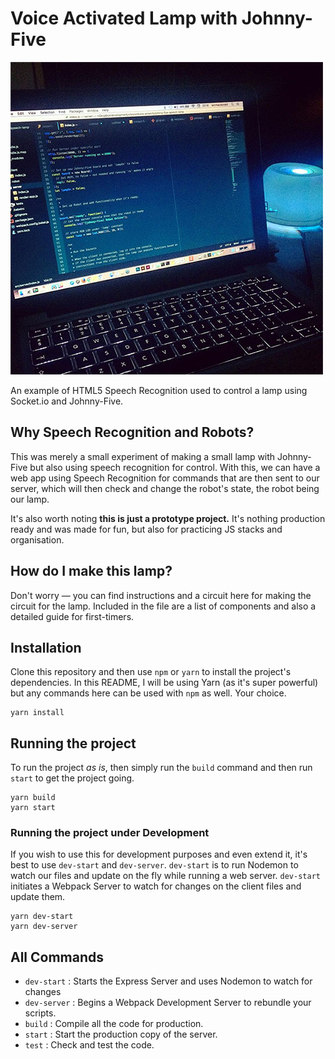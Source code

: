 # Voice Activated Lamp with Johnny-Five

![Voice Activated Lamp with Johnny-Five](https://github.com/IainIsCreative/johnny-five-speech-recognition-lamp/raw/master/assets/lamp.jpg)

An example of HTML5 Speech Recognition used to control a lamp using Socket.io and Johnny-Five.

## Why Speech Recognition and Robots?

This was merely a small experiment of making a small lamp with Johnny-Five but also using speech recognition for control. With this, we can have a web app using Speech Recognition for commands that are then sent to our server, which will then check and change the robot's state, the robot being our lamp.

It's also worth noting **this is just a prototype project.** It's nothing production ready and was made for fun, but also for practicing JS stacks and organisation.

## How do I make this lamp?

Don't worry — you can find instructions and a circuit here for making the circuit for the lamp. Included in the file are a list of components and also a detailed guide for first-timers.

## Installation

Clone this repository and then use `npm` or `yarn` to install the project's dependencies. In this README, I will be using Yarn (as it's super powerful) but any commands here can be used with `npm` as well. Your choice.

```
yarn install
```

## Running the project

To run the project *as is*, then simply run the `build` command and then run `start` to get the project going.

```
yarn build
yarn start
```

### Running the project under Development

If you wish to use this for development purposes and even extend it, it's best to use `dev-start` and `dev-server`. `dev-start` is to run Nodemon to watch our files and update on the fly while running a web server. `dev-start` initiates a Webpack Server to watch for changes on the client files and update them.

```
yarn dev-start
yarn dev-server
```

## All Commands

- `dev-start` : Starts the Express Server and uses Nodemon to watch for changes
- `dev-server` : Begins a Webpack Development Server to rebundle your scripts.
- `build` : Compile all the code for production.
- `start` : Start the production copy of the server.
- `test` : Check and test the code.
